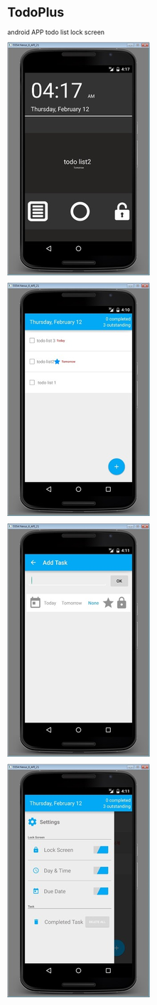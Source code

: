 # TodoPlus
android APP
todo list 
lock screen

![lock screen](./images/todo01.jpg)

![lock screen](./images/todo02.jpg) 

![lock screen](./images/todo03.jpg) 

![lock screen](./images/todo04.jpg) 
